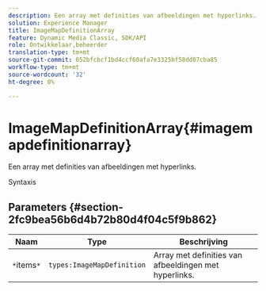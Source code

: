 ```yaml
---
description: Een array met definities van afbeeldingen met hyperlinks.
solution: Experience Manager
title: ImageMapDefinitionArray
feature: Dynamic Media Classic, SDK/API
role: Ontwikkelaar,beheerder
translation-type: tm+mt
source-git-commit: 052bfcbcf1bd4ccf60afa7e3325bf58dd07cba85
workflow-type: tm+mt
source-wordcount: '32'
ht-degree: 0%

---
```



# ImageMapDefinitionArray{#imagemapdefinitionarray}

Een array met definities van afbeeldingen met hyperlinks.

Syntaxis

## Parameters {#section-2fc9bea56b6d4b72b80d4f04c5f9b862}

| Naam | Type | Beschrijving |
|---|---|---|
| `*`items`*` | `types:ImageMapDefinition` | Array met definities van afbeeldingen met hyperlinks. |

